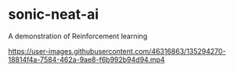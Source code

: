 # sonic-neat-ai
A demonstration of Reinforcement learning


https://user-images.githubusercontent.com/46316863/135294270-18814f4a-7584-462a-9ae8-f6b992b94d94.mp4

